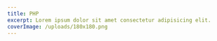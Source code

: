 ```yaml
---
title: PHP
excerpt: Lorem ipsum dolor sit amet consectetur adipisicing elit.
coverImage: /uploads/180x180.png
---
```

